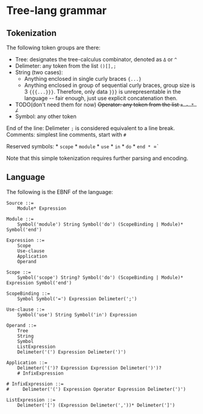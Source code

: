 # Tree-lang grammar

## Tokenization

The following token groups are there:
- Tree: designates the tree-calculus combinator, denoted as `Δ` or `^`
- Delimeter: any token from the list `()[],;`
- String (two cases): 
    * Anything enclosed in single curly braces `{...}`
    * Anything enclosed in group of sequential curly braces, group size is 3 `{{{...}}}`.
        Therefore, only data `}}}` is unrepresentable in the language -- fair enough, just use
        explicit concatenation then.
- TODO(don't need them for now) ~~Operator: any token from the list `+ - * /`~~
- Symbol: any other token

End of the line: Delimeter `;` is considered equivalent to a line break.
Comments: simplest line comments, start with `#`

Reserved symbols:
    * `scope`
    * `module`
    * `use`
    * `in`
    * `do`
    * `end
    * `=`

Note that this simple tokenization requires further parsing and encoding.

## Language

The following is the EBNF of the language:

```
Source ::=
    Module* Expression

Module ::=
    Symbol('module') String Symbol('do') (ScopeBinding | Module)* Symbol('end') 

Expression ::=
    Scope
    Use-clause
    Application
    Operand

Scope ::=
    Symbol('scope') String? Symbol('do') (ScopeBinding | Module)* Expression Symbol('end')

ScopeBinding ::=
    Symbol Symbol('=') Expression Delimeter(';')

Use-clause ::=
    Symbol('use') String Symbol('in') Expression
    
Operand ::=
    Tree
    String
    Symbol
    ListExpression
    Delimeter('(') Expression Delimeter(')')
    
Application ::=
    Delimeter('(')? Expression Expression Delimeter(')')?
    # InfixExpression

# InfixExpression ::=
#     Delimeter('(') Expression Operator Expression Delimeter(')')

ListExpression ::=
    Delimeter('[') (Expression Delimeter(','))* Delimeter(']')

```
